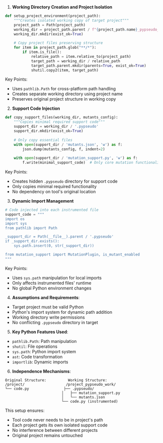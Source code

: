 1. **Working Directory Creation and Project Isolation**
```python
def setup_project_environment(project_path):
    """Creates isolated working copy of target project"""
    project_path = Path(project_path)
    working_dir = project_path.parent / f"{project_path.name}_pypseudo_work"
    working_dir.mkdir(exist_ok=True)
    
    # Copy project files preserving structure
    for item in project_path.glob("**/*"):
        if item.is_file():
            relative_path = item.relative_to(project_path)
            target_path = working_dir / relative_path
            target_path.parent.mkdir(parents=True, exist_ok=True)
            shutil.copy2(item, target_path)
```
Key Points:
- Uses `pathlib.Path` for cross-platform path handling
- Creates separate working directory using project name
- Preserves original project structure in working copy

2. **Support Code Injection**
```python
def copy_support_files(working_dir, mutants_config):
    """Copies minimal required support code"""
    support_dir = working_dir / '.pypseudo'
    support_dir.mkdir(exist_ok=True)
    
    # Only copy essential files
    with open(support_dir / 'mutants.json', 'w') as f:
        json.dump(mutants_config, f, indent=2)
        
    with open(support_dir / 'mutation_support.py', 'w') as f:
        f.write(minimal_support_code)  # Only core mutation functionality
```
Key Points:
- Creates hidden `.pypseudo` directory for support code
- Only copies minimal required functionality
- No dependency on tool's original location

3. **Dynamic Import Management**
```python
# Code injected into each instrumented file
support_code = """
import os
import sys
from pathlib import Path

_support_dir = Path(__file__).parent / '.pypseudo'
if _support_dir.exists():
    sys.path.insert(0, str(_support_dir))

from mutation_support import MutationPlugin, is_mutant_enabled
"""
```
Key Points:
- Uses `sys.path` manipulation for local imports
- Only affects instrumented files' runtime
- No global Python environment changes

4. **Assumptions and Requirements**:
- Target project must be valid Python
- Python's import system for dynamic path addition
- Working directory write permissions
- No conflicting `.pypseudo` directory in target

5. **Key Python Features Used**:
- `pathlib.Path`: Path manipulation
- `shutil`: File operations
- `sys.path`: Python import system
- `ast`: Code transformation
- `importlib`: Dynamic imports

6. **Independence Mechanisms**:
```plaintext
Original Structure:          Working Structure:
/project/                   /project_pypseudo_work/
└── code.py                ├── .pypseudo/
                          │   ├── mutation_support.py
                          │   └── mutants.json
                          └── code.py (instrumented)
```

This setup ensures:
- Tool code never needs to be in project's path
- Each project gets its own isolated support code
- No interference between different projects
- Original project remains untouched


